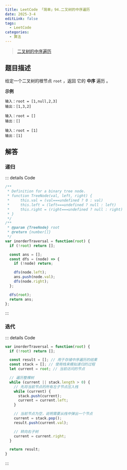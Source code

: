 ```yaml
---
title: LeetCode 「简单」94.二叉树的中序遍历
date: 2025-3-4
editLink: false
tags:
  - LeetCode
categories:
  - 算法
---
```


> [二叉树的中序遍历](https://leetcode.cn/problems/binary-tree-inorder-traversal/description/)

## 题目描述

给定一个二叉树的根节点 `root` ，返回 它的 **中序** 遍历 。

**示例**

```
输入：root = [1,null,2,3]
输出：[1,3,2]

输入：root = []
输出：[]

输入：root = [1]
输出：[1]
```

## 解答

### 递归

::: details Code
```js
/**
 * Definition for a binary tree node.
 * function TreeNode(val, left, right) {
 *     this.val = (val===undefined ? 0 : val)
 *     this.left = (left===undefined ? null : left)
 *     this.right = (right===undefined ? null : right)
 * }
 */
/**
 * @param {TreeNode} root
 * @return {number[]}
 */
var inorderTraversal = function(root) {
  if (!root) return [];

  const ans = [];
  const dfs = (node) => {
    if (!node) return;

    dfs(node.left);
    ans.push(node.val);
    dfs(node.right);
  };

  dfs(root);
  return ans;
};
```
:::

### 迭代

::: details Code
```js
var inorderTraversal = function(root) {
  if (!root) return [];

  const result = []; // 用于存储中序遍历的结果
  const stack = []; // 使用栈来模拟递归的过程
  let current = root; // 当前访问的节点

  // 遍历整棵树
  while (current || stack.length > 0) {
    // 先将当前节点的所有左子节点压入栈
    while (current) {
      stack.push(current);
      current = current.left;
    }

    // 当前节点为空，说明需要从栈中弹出一个节点
    current = stack.pop();
    result.push(current.val);

    // 转向右子树
    current = current.right;
  }

  return result;
}
```
:::
